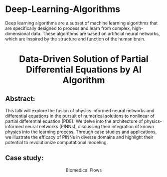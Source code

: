 # Deep-Learning-Algorithms
Deep learning algorithms are a subset of machine learning algorithms that are specifically designed to process and learn from complex, high-dimensional data. These algorithms are based on artificial neural networks, which are inspired by the structure and function of the human brain.
<h1 align="center">Data-Driven Solution of Partial Differential Equations by AI Algorithm</h1>

## Abstract: 

This talk will explore the fusion of physics informed neural networks and differential equations in the pursuit of numerical solutions to nonlinear of partial differential equation (PDE). We delve into the architecture of physics-informed neural networks (PINNs), discussing their integration of known physics into the learning process. Through case studies and applications, we illustrate the efficacy of PINNs in diverse domains and highlight their potential to revolutionize computational modeling. 

## Case study: 
<center>Biomedical Flows</center>
